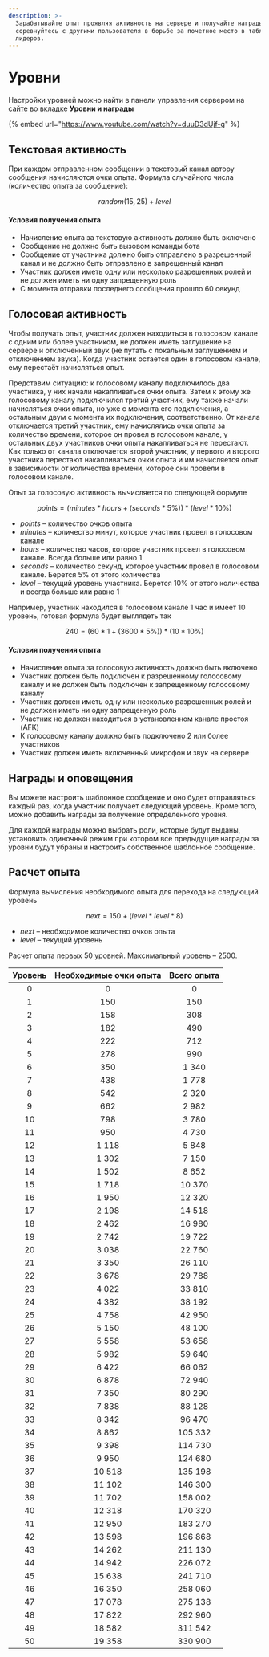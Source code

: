 ```yaml
---
description: >-
  Зарабатывайте опыт проявляя активность на сервере и получайте награды, а также
  соревнуйтесь с другими пользователя в борьбе за почетное место в таблице
  лидеров.
---
```


# Уровни

Настройки уровней можно найти в панели управления сервером на [сайте](https://lacunabot.com/@me/guilds) во вкладке **Уровни и награды**

{% embed url="https://www.youtube.com/watch?v=duuD3dUjf-g" %}

## Текстовая активность <a href="#text-activity" id="text-activity"></a>

При каждом отправленном сообщении в текстовый канал автору сообщения начисляются очки опыта. Формула случайного числа (количество опыта за сообщение):

$$
random(15, 25) + level
$$

#### Условия получения опыта <a href="#text-expirience-conditions" id="text-expirience-conditions"></a>

* Начисление опыта за текстовую активность должно быть включено
* Сообщение не должно быть вызовом команды бота
* Сообщение от участника должно быть отправлено в разрешенный канал и не должно быть отправлено в запрещенный канал
* Участник должен иметь одну или несколько разрешенных ролей и не должен иметь ни одну запрещенную роль
* С момента отправки последнего сообщения прошло 60 секунд

## Голосовая активность <a href="#voice-activity" id="voice-activity"></a>

Чтобы получать опыт, участник должен находиться в голосовом канале с одним или более участником, не должен иметь заглушение на сервере и отключенный звук (не путать с локальным заглушением и отключением звука). Когда участник остается один в голосовом канале, ему перестаёт начисляться опыт.

Представим ситуацию: к голосовому каналу подключилось два участника, у них начали накапливаться очки опыта. Затем к этому же голосовому каналу подключился третий участник, ему также начали начисляться очки опыта, но уже с момента его подключения, а остальным двум с момента их подключения, соответственно. От канала отключается третий участник, ему начислялись очки опыта за количество времени, которое он провел в голосовом канале, у остальных двух участников очки опыта накапливаться не перестают. Как только от канала отключается второй участник, у первого и второго участника перестают накапливаться очки опыта и им начисляется опыт в зависимости от количества времени, которое они провели в голосовом канале.

Опыт за голосовую активность вычисляется по следующей формуле

$$
points = (minutes * hours + (seconds * 5\%)) * (level * 10\%)
$$

* _points_ – количество очков опыта
* _minutes_ – количество минут, которое участник провел в голосовом канале
* _hours_ – количество часов, которое участник провел в голосовом канале. Всегда больше или равно 1
* _seconds_ – количество секунд, которое участник провел в голосовом канале. Берется 5% от этого количества
* _level_ – текущий уровень участника. Берется 10% от этого количества и всегда больше или равно 1

Например, участник находился в голосовом канале 1 час и имеет 10 уровень, готовая формула будет выглядеть так

$$
240 = (60 * 1 + (3600 * 5\%)) * (10 * 10\%)
$$

#### Условия получения опыта <a href="#voice-expirience-conditions" id="voice-expirience-conditions"></a>

* Начисление опыта за голосовую активность должно быть включено
* Участник должен быть подключен к разрешенному голосовому каналу и не должен быть подключен к запрещенному голосовому каналу
* Участник должен иметь одну или несколько разрешенных ролей и не должен иметь ни одну запрещенную роль
* Участник не должен находиться в установленном канале простоя (AFK)
* К голосовому каналу должно быть подключено 2 или более участников
* Участник должен иметь включенный микрофон и звук на сервере

## Награды и оповещения <a href="#awards-and-alerts" id="awards-and-alerts"></a>

Вы можете настроить шаблонное сообщение и оно будет отправляться каждый раз, когда участник получает следующий уровень. Кроме того, можно добавить награды за получение определенного уровня.

Для каждой награды можно выбрать роли, которые будут выданы, установить одиночный режим при котором все предыдущие награды за уровни будут убраны и настроить собственное шаблонное сообщение.

## Расчет опыта <a href="#exp-calculation" id="exp-calculation"></a>

Формула вычисления необходимого опыта для перехода на следующий уровень

$$
next = 150 + (level * level * 8)
$$

* _next_ – необходимое количество очков опыта
* _level_ – текущий уровень

Расчет опыта первых 50 уровней. Максимальный уровень – 2500.

| Уровень | Необходимые очки опыта | Всего опыта |
| :-----: | :--------------------: | :---------: |
|    0    |            0           |      0      |
|    1    |           150          |     150     |
|    2    |           158          |     308     |
|    3    |           182          |     490     |
|    4    |           222          |     712     |
|    5    |           278          |     990     |
|    6    |           350          |    1 340    |
|    7    |           438          |    1 778    |
|    8    |           542          |    2 320    |
|    9    |           662          |    2 982    |
|    10   |           798          |    3 780    |
|    11   |           950          |    4 730    |
|    12   |          1 118         |    5 848    |
|    13   |          1 302         |    7 150    |
|    14   |          1 502         |    8 652    |
|    15   |          1 718         |    10 370   |
|    16   |          1 950         |    12 320   |
|    17   |          2 198         |    14 518   |
|    18   |          2 462         |    16 980   |
|    19   |          2 742         |    19 722   |
|    20   |          3 038         |    22 760   |
|    21   |          3 350         |    26 110   |
|    22   |          3 678         |    29 788   |
|    23   |          4 022         |    33 810   |
|    24   |          4 382         |    38 192   |
|    25   |          4 758         |    42 950   |
|    26   |          5 150         |    48 100   |
|    27   |          5 558         |    53 658   |
|    28   |          5 982         |    59 640   |
|    29   |          6 422         |    66 062   |
|    30   |          6 878         |    72 940   |
|    31   |          7 350         |    80 290   |
|    32   |          7 838         |    88 128   |
|    33   |          8 342         |    96 470   |
|    34   |          8 862         |   105 332   |
|    35   |          9 398         |   114 730   |
|    36   |          9 950         |   124 680   |
|    37   |         10 518         |   135 198   |
|    38   |         11 102         |   146 300   |
|    39   |         11 702         |   158 002   |
|    40   |         12 318         |   170 320   |
|    41   |         12 950         |   183 270   |
|    42   |         13 598         |   196 868   |
|    43   |         14 262         |   211 130   |
|    44   |         14 942         |   226 072   |
|    45   |         15 638         |   241 710   |
|    46   |         16 350         |   258 060   |
|    47   |         17 078         |   275 138   |
|    48   |         17 822         |   292 960   |
|    49   |         18 582         |   311 542   |
|    50   |         19 358         |   330 900   |

